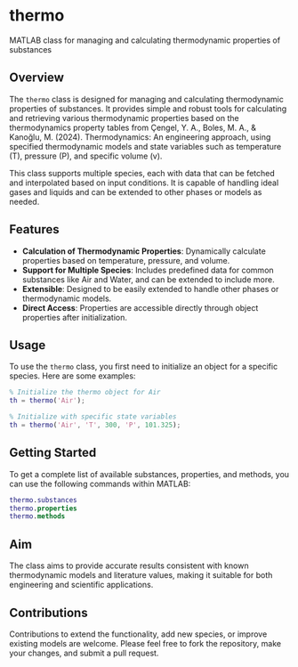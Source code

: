 # thermo
MATLAB class for managing and calculating thermodynamic properties of substances

## Overview
The `thermo` class is designed for managing and calculating thermodynamic properties of substances. It provides simple and robust tools for calculating and retrieving various thermodynamic properties based on the thermodynamics property tables from Çengel, Y. A., Boles, M. A., & Kanoğlu, M. (2024). Thermodynamics: An engineering approach, using specified thermodynamic models and state variables such as temperature (T), pressure (P), and specific volume (v).

This class supports multiple species, each with data that can be fetched and interpolated based on input conditions. It is capable of handling ideal gases and liquids and can be extended to other phases or models as needed.

## Features
- **Calculation of Thermodynamic Properties**: Dynamically calculate properties based on temperature, pressure, and volume.
- **Support for Multiple Species**: Includes predefined data for common substances like Air and Water, and can be extended to include more.
- **Extensible**: Designed to be easily extended to handle other phases or thermodynamic models.
- **Direct Access**: Properties are accessible directly through object properties after initialization.

## Usage

To use the `thermo` class, you first need to initialize an object for a specific species. Here are some examples:

```matlab
% Initialize the thermo object for Air
th = thermo('Air');

% Initialize with specific state variables
th = thermo('Air', 'T', 300, 'P', 101.325);
```
## Getting Started
To get a complete list of available substances, properties, and methods, you can use the following commands within MATLAB:
```matlab
thermo.substances
thermo.properties
thermo.methods
```

## Aim
The class aims to provide accurate results consistent with known thermodynamic models and literature values, making it suitable for both engineering and scientific applications.

## Contributions
Contributions to extend the functionality, add new species, or improve existing models are welcome. Please feel free to fork the repository, make your changes, and submit a pull request.
